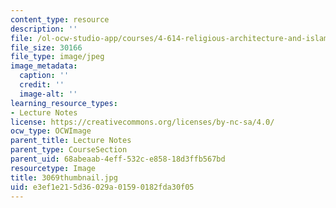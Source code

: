 ```yaml
---
content_type: resource
description: ''
file: /ol-ocw-studio-app/courses/4-614-religious-architecture-and-islamic-cultures-fall-2002/e3ef1e215d36029a01590182fda30f05_3069thumbnail.jpg
file_size: 30166
file_type: image/jpeg
image_metadata:
  caption: ''
  credit: ''
  image-alt: ''
learning_resource_types:
- Lecture Notes
license: https://creativecommons.org/licenses/by-nc-sa/4.0/
ocw_type: OCWImage
parent_title: Lecture Notes
parent_type: CourseSection
parent_uid: 68abeaab-4eff-532c-e858-18d3ffb567bd
resourcetype: Image
title: 3069thumbnail.jpg
uid: e3ef1e21-5d36-029a-0159-0182fda30f05
---
```

